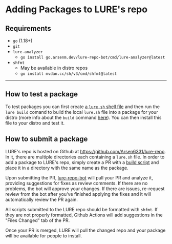 # Adding Packages to LURE's repo

## Requirements

- `go` (1.18+)
- `git`
- `lure-analyzer`
    - `go install go.arsenm.dev/lure-repo-bot/cmd/lure-analyzer@latest`
- `shfmt`
    - May be available in distro repos
    - `go install mvdan.cc/sh/v3/cmd/shfmt@latest`

---

## How to test a package

To test packages you can first create [a `lure.sh` shell file](./build-scripts.md) and then run the `lure build` comand to build the local `lure.sh` file into a package for your distro (more info about the `build` command [here](./usage.md#build)). You can then install this file to your distro and test it.

## How to submit a package

LURE's repo is hosted on Github at https://github.com/Arsen6331/lure-repo. In it, there are multiple directories each containing a `lure.sh` file. In order to add a package to LURE's repo, simply create a PR with a [build script](./build-scripts.md) and place it in a directory with the same name as the package.

Upon submitting the PR, [lure-repo-bot](https://github.com/Arsen6331/lure-repo-bot) will pull your PR and analyze it, providing suggestions for fixes as review comments. If there are no problems, the bot will approve your changes. If there are issues, re-request review from the bot after you've finished applying the fixes and it will automatically review the PR again.

All scripts submitted to the LURE repo should be formatted with `shfmt`. If they are not properly formatted, Github Actions will add suggestions in the "Files Changed" tab of the PR.

Once your PR is merged, LURE will pull the changed repo and your package will be available for people to install.
